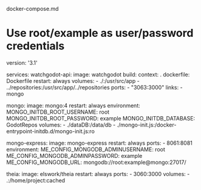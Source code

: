 docker-compose.md

# Use root/example as user/password credentials
version: '3.1'

services:
  watchgodot-api:
    image: watchgodot
    build:
      context: .
      dockerfile: Dockerfile
    restart: always
    volumes:
      - ./:/usr/src/app
      - ../repositories:/usr/src/app/../repositories
    ports:
      - "3063:3000"
    links:
      - mongo

  mongo:
    image: mongo:4
    restart: always
    environment:
      MONGO_INITDB_ROOT_USERNAME: root
      MONGO_INITDB_ROOT_PASSWORD: example
      MONGO_INITDB_DATABASE: GodotRepos
    volumes:
      - ./dataDB:/data/db
      - ./mongo-init.js:/docker-entrypoint-initdb.d/mongo-init.js:ro

  mongo-express:
    image: mongo-express
    restart: always
    ports:
      - 8061:8081
    environment:
      ME_CONFIG_MONGODB_ADMINUSERNAME: root
      ME_CONFIG_MONGODB_ADMINPASSWORD: example
      ME_CONFIG_MONGODB_URL: mongodb://root:example@mongo:27017/

  theia:
    image: elswork/theia
    restart: always
    ports:
      - 3060:3000
    volumes:
      - .:/home/project:cached

